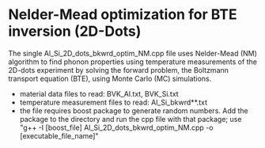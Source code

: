 # Nelder-Mead optimization for BTE inversion (2D-Dots)
The single Al_Si_2D_dots_bkwrd_optim_NM.cpp file uses Nelder-Mead (NM) algorithm to find phonon properties using temperature measurements of the 2D-dots experiment
by solving the forward problem, the Boltzmann transport equation (BTE), using Monte Carlo (MC) simulations.

- material data files to read: BVK_Al.txt, BVK_Si.txt
- temperature measurement files to read: Al_Si_bkwrd**.txt
- the file requires boost package to generate random numbers. Add the package to the directory and run the cpp file with that package; use "g++ -I [boost_file] Al_Si_2D_dots_bkwrd_optim_NM.cpp -o [executable_file_name]"
